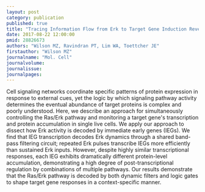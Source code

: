 ```yaml
---
layout: post
category: publication
published: true
title: "Tracing Information Flow from Erk to Target Gene Induction Reveals Mechanisms of Dynamic and Combinatorial Control."
date: 2017-08-22 12:00:00
pmid: 28826673
authors: "Wilson MZ, Ravindran PT, Lim WA, Toettcher JE"
firstauthor: "Wilson MZ"
journalname: "Mol. Cell"
journalvolume: 
journalissue: 
journalpages: 
---
```


Cell signaling networks coordinate specific patterns of protein expression in response to external cues, yet the logic by which signaling pathway activity determines the eventual abundance of target proteins is complex and poorly understood. Here, we describe an approach for simultaneously controlling the Ras/Erk pathway and monitoring a target gene's transcription and protein accumulation in single live cells. We apply our approach to dissect how Erk activity is decoded by immediate early genes (IEGs). We find that IEG transcription decodes Erk dynamics through a shared band-pass filtering circuit; repeated Erk pulses transcribe IEGs more efficiently than sustained Erk inputs. However, despite highly similar transcriptional responses, each IEG exhibits dramatically different protein-level accumulation, demonstrating a high degree of post-transcriptional regulation by combinations of multiple pathways. Our results demonstrate that the Ras/Erk pathway is decoded by both dynamic filters and logic gates to shape target gene responses in a context-specific manner.

